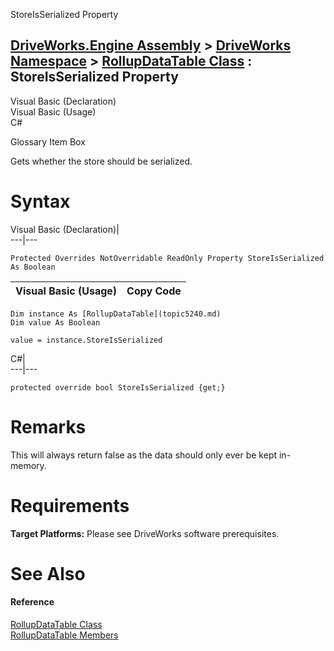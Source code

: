 StoreIsSerialized Property   
  
[DriveWorks.Engine Assembly](topic2156.md) > [DriveWorks Namespace](topic2159.md) > [RollupDataTable Class](topic5240.md) : StoreIsSerialized Property  
---  
  
Visual Basic (Declaration)    
Visual Basic (Usage)    
C# 

Glossary Item Box

Gets whether the store should be serialized. 

# Syntax

Visual Basic (Declaration)|   
---|---  
      
    
    Protected Overrides NotOverridable ReadOnly Property StoreIsSerialized As Boolean  
  
Visual Basic (Usage)| Copy Code  
---|---  
      
    
    Dim instance As [RollupDataTable](topic5240.md)
    Dim value As Boolean
     
    value = instance.StoreIsSerialized  
  
C#|   
---|---  
      
    
    protected override bool StoreIsSerialized {get;}  
  
# Remarks

This will always return false as the data should only ever be kept in-memory.

# Requirements

**Target Platforms:** Please see DriveWorks software prerequisites.

# See Also

#### Reference

[RollupDataTable Class](topic5240.md)   
[RollupDataTable Members](topic5241.md)


